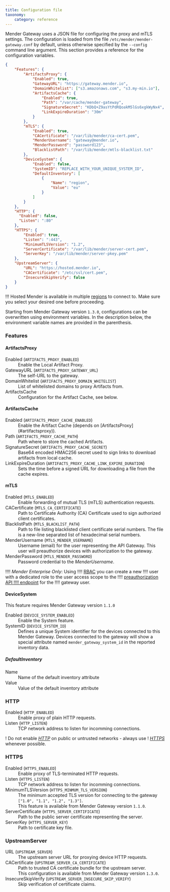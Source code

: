```yaml
---
title: Configuration file
taxonomy:
	category: reference
---
```


Mender Gateway uses a JSON file for configuring the proxy and mTLS settings.
The configuration is loaded from the file `/etc/mender/mender-gateway.conf` by default,
unless otherwise specified by the `--config` command line argument.
This section provides a reference for the configuration variables.

```json
{
	"Features": {
		"ArtifactsProxy": {
			"Enabled": true,
			"GatewayURL": "https://gateway.mender.io",
			"DomainWhitelist": ["s3.amazonaws.com", "s3.my-min.io"],
			"ArtifactsCache": {
				"Enabled": true,
				"Path": "/var/cache/mender-gateway",
				"SignatureSecret": "KDbQ+Z9asYtPdRQoakM5lGs6xgkWyNx4",
				"LinkExpireDuration": "30m"
			}
		},
		"mTLS": {
			"Enabled": true,
			"CACertificate": "/var/lib/mender/ca-cert.pem",
			"MenderUsername": "gateway@mender.io",
			"MenderPassword": "password123",
			"BlacklistPath": "/var/lib/mender/mtls-blacklist.txt"
		},
		"DeviceSystem": {
			"Enabled": false,
			"SystemID": "REPLACE_WITH_YOUR_UNIQUE_SYSTEM_ID",
			"DefaultInventory": [
				{
					"Name": "region",
					"Value": "eu"
				}
			]
		}
	},
	"HTTP": {
	  "Enabled": false,
	  "Listen": ":80"
	},
	"HTTPS": {
		"Enabled": true,
		"Listen": ":443",
		"MinimumTLSVersion": "1.2",
		"ServerCertificate": "/var/lib/mender/server-cert.pem",
		"ServerKey": "/var/lib/mender/server-pkey.pem"
	},
	"UpstreamServer": {
		"URL": "https://hosted.mender.io",
		"CACertificate": "/etc/ssl/cert.pem",
		"InsecureSkipVerify": false
	}
}
```

!!! Hosted Mender is available in multiple [regions](/11.General/00.Hosted-Mender-regions/docs.md) to connect to. Make sure you select your desired one before proceeding.

<!--AUTOVERSION: "version <code>%</code>"/ignore-->
Starting from Mender Gateway version <code>1.3.0</code>, configurations can be overwritten using environment variables.
In the description below, the environment variable names are provided in the parenthesis.

### Features

#### ArtifactsProxy
<dl>
<dt>Enabled (<code>ARTIFACTS_PROXY_ENABLED</code>)</dt>
<dd>Enable the Local Artifact Proxy.</dd>

<dt>GatewayURL (<code>ARTIFACTS_PROXY_GATEWAY_URL</code>)</dt>
<dd>The self-URL to the gateway.</dd>

<dt>DomainWhitelist (<code>ARTIFACTS_PROXY_DOMAIN_WHITELIST</code>)</dt>
<dd>List of whitelisted domains to proxy Artifacts from.</dd>

<dt>ArtifactsCache</dt>
<dd>Configuration for the Artifact Cache, see below.</dd>
</dl>

#### ArtifactsCache
<dl>
<dt>Enabled (<code>ARTIFACTS_PROXY_CACHE_ENABLED</code>)</dt>
<dd>Enable the Artifact Cache (depends on [ArtifactsProxy](#artifactsproxy)).</dd>

<dt>Path (<code>ARTIFACTS_PROXY_CACHE_PATH</code>)</dt>
<dd>Path where to store the cached Artifacts.</dd>

<dt>SignatureSecret (<code>ARTIFACTS_PROXY_CACHE_SECRET</code>)
<dd>Base64 encoded HMAC256 secret used to sign links to download artifacts from local cache.<dd>

<dt>LinkExpireDuration (<code>ARTIFACTS_PROXY_CACHE_LINK_EXPIRE_DURATION</code>)</dt>
<dd>Sets the time before a signed URL for downloading a file from the cache expires.</dd>
</dl>

#### mTLS
<dl>
<dt>Enabled (<code>MTLS_ENABLED</code>)</dt>
<dd>Enable forwarding of mutual TLS (mTLS) authentication requests.</dd>

<dt>CACertificate (<code>MTLS_CA_CERTIFICATE</code>)</dt>
<dd>Path to Certificate Authority (CA) Certificate used to sign authorized client certificates.</dd>

<dt>BlacklistPath (<code>MTLS_BLACKLIST_PATH</code>)</dt>
<dd>
Path to file listing blacklisted client certificate serial numbers.
The file is a new-line separated list of hexadecimal serial numbers.
</dd>

<dt>MenderUsername (<code>MTLS_MENDER_USERNAME</code>)</dt>
<dd>
Username (email) for the user representing the API Gateway.
This user will preauthorize devices with authorization to the gateway.
</dd>

<dt>MenderPassword (<code>MTLS_MENDER_PASSWORD</code>)</dt>
<dd>Password credential to the <em>MenderUsername</em>.</dd>
</dl>

!!!! *Mender Enterprise Only*: Using
!!!! [RBAC](../../../02.Overview/12.Role.Based.Access.Control) you can create a new
!!!! user with a dedicated role to the user access scope to the
!!!! [preauthorization API
!!!! endpoint](https://docs.mender.io/api/#management-api-device-authentication-preauthorize) for the
!!!! gateway user.

#### DeviceSystem
<!--AUTOVERSION: "version <code>%</code>"/ignore-->
This feature requires Mender Gateway version <code>1.1.0</code>
<dl>
<dt>Enabled (<code>DEVICE_SYSTEM_ENABLED</code>)</dt>
<dd>Enable the System feature.</dd>

<dt>SystemID (<code>DEVICE_SYSTEM_ID</code>)</dt>
<dd>
Defines a unique System identifier for the devices connected to this Mender Gateway.
Devices connected to the gateway will show a special attribute named <code>mender_gateway_system_id</code> in the reported inventory data.
</dd>

##### DefaultInventory
<dl>
<dt>Name</dt>
<dd>Name of the default inventory attribute</dd>

<dt>Value</dt>
<dd>Value of the default inventory attribute</dd>
</dl>

### HTTP
<dl>
<dt>Enabled (<code>HTTP_ENABLED</code>)</dt>
<dd>Enable proxy of plain HTTP requests.</dd>

<dt>Listen (<code>HTTP_LISTEN</code>)</dt>
<dd>TCP network address to listen for incomming connections.</dd>
</dl>

! Do not enable [*HTTP*](#http) on public or untrusted networks - always use
! [*HTTPS*](#https) whenever possible.

### HTTPS
<dl>
<dt>Enabled (<code>HTTPS_ENABLED</code>)</dt>
<dd>Enable proxy of TLS-terminated HTTP requests.</dd>

<dt>Listen (<code>HTTPS_LISTEN</code>)</dt>
<dd>TCP network address to listen for incomming connections.</dd>

<dt>MinimumTLSVersion (<code>HTTPS_MINMUM_TLS_VERSION</code>)
<dd>
The minimum accepted TLS version for connecting to the gateway <code>["1.0", "1.1", "1.2", "1.3"]</code>.<br>
<!--AUTOVERSION: "version <code>%</code>"/ignore-->
This feature is available from Mender Gateway version <code>1.1.0</code>.
</dd>

<dt>ServerCertificate (<code>HTTPS_SERVER_CERTIFICATE</code>)</dt>
<dd>Path to the public server certificate representing the server.</dd>

<dt>ServerKey (<code>HTTPS_SERVER_KEY</code>)</dt>
<dd>Path to certificate key file.</dd>
</dl>

### UpstreamServer
<dl>
<dt>URL (<code>UPSTREAM_SERVER</code>)</dt>
<dd>The upstream server URL for proxying device HTTP requests.</dd>

<dt>CACertificate (<code>UPSTREAM_SERVER_CA_CERTIFICATE</code>)</dt>
<dd>
Path to trusted CA certificate bundle for the upstream server.<br>
<!--AUTOVERSION: "version <code>%</code>"/ignore-->
This configuration is available from Mender Gateway version <code>1.3.0</code>.
</dd>

<dt>InsecureSkipVerify (<code>UPSTREAM_SERVER_INSECURE_SKIP_VERIFY</code>)</dt>
<dd>Skip verification of certificate claims.</dd>
</dl>
